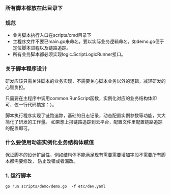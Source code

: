 ### 所有脚本都放在此目录下

### 规范
- 业务脚本执行入口在scripts/cmd目录下
- 主程序文件不要已main.go来命名，要以实际业务逻辑命名，如demo.go便于定位脚本进程以及链路追踪。
- 所有业务脚本都必须实现logic.ScriptLogicRunner接口。

### 关于脚本程序设计
研发应该只需关注脚本的业务实现，不需要关心脚本业务以外的逻辑，减轻研发的心智负担。

只需要在主程序中调用common.RunScript函数，实例化对应的业务结构体即可，仅一行代码搞定：）。

脚本执行程序实现了链路追踪，基础的日志记录，动态配置实例参数等功能，大大简化了研发的工作量。
如果想上报链路追踪到云平台，配置文件里配置链路追踪的配置即可。

### 什么要使用动态实例化业务结构体赋值
保证脚本的设计扩展性，例如结构体不能满足现有需要需要增加字段不需要所有脚本都需要修改，
防止改错或者漏改。

### 1. 运行脚本
```
go run scripts/demo/demo.go  -f etc/dev.yaml
```
